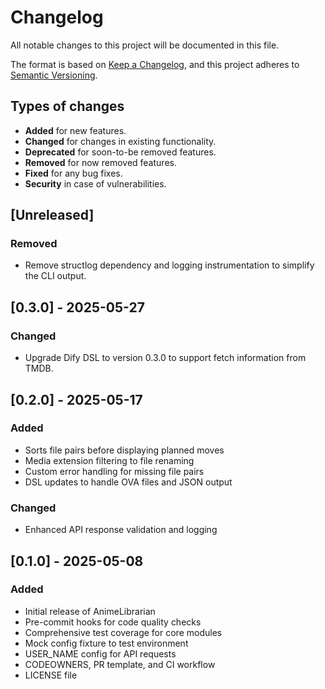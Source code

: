 # Changelog

All notable changes to this project will be documented in this file.

The format is based on [Keep a Changelog](https://keepachangelog.com/en/1.0.0/),
and this project adheres to [Semantic Versioning](https://semver.org/spec/v2.0.0.html).

## Types of changes

- **Added** for new features.
- **Changed** for changes in existing functionality.
- **Deprecated** for soon-to-be removed features.
- **Removed** for now removed features.
- **Fixed** for any bug fixes.
- **Security** in case of vulnerabilities.

## [Unreleased]

### Removed

- Remove structlog dependency and logging instrumentation to simplify the CLI output.

## [0.3.0] - 2025-05-27

### Changed

- Upgrade Dify DSL to version 0.3.0 to support fetch information from TMDB.

## [0.2.0] - 2025-05-17

### Added

- Sorts file pairs before displaying planned moves
- Media extension filtering to file renaming
- Custom error handling for missing file pairs
- DSL updates to handle OVA files and JSON output

### Changed

- Enhanced API response validation and logging

## [0.1.0] - 2025-05-08

### Added

- Initial release of AnimeLibrarian
- Pre-commit hooks for code quality checks
- Comprehensive test coverage for core modules
- Mock config fixture to test environment
- USER_NAME config for API requests
- CODEOWNERS, PR template, and CI workflow
- LICENSE file
